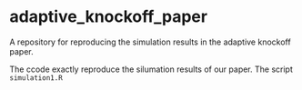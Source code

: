 # adaptive_knockoff_paper
A repository for reproducing the simulation results in the adaptive knockoff paper.

The ccode exactly reproduce the silumation results of our paper. The script `simulation1.R`
